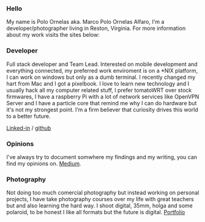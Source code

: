 ### Hello
My name is Polo Ornelas aka. Marco Polo Ornelas Alfaro, I'm a developer/photographer living in Reston, Virginia. For more information about my work visits the sites below: 

### Developer

Full stack developer and Team Lead. Interested on mobile development and everything connected, my preferred work enviroment is on a *NIX platform, I can work on windows but only as a dumb terminal. I recently changed my hart from Mac and I got a pixelbook.
I love to learn new technology and I usually hack all my computer related stuff, I prefer tomatoWRT over stock firmwares, I have a raspberry Pi with a lot of network services like OpenVPN Server and I have a particle core that remind me why I can do hardware but it's not my strongest point. I’m a firm believer that curiosity drives this world to a better future.

[Linked-in](http://www.linkedin.com/in/poloornelas) / 
[github](https://github.com/polographer)

### Opinions
I've always try to document somwhere my findings and my writing, you can find my opinions on.
[Medium](https://medium.com/@polographer).

### Photography
Not doing too much comercial photography but instead working on personal projects, I have take photography courses over my life with great teachers but and also learning the hard way. I shoot digital, 35mm, holga and some polaroid, to be honest I like all formats but the future is digital.
[Portfolio](http://photo.poloornelas.mx)

